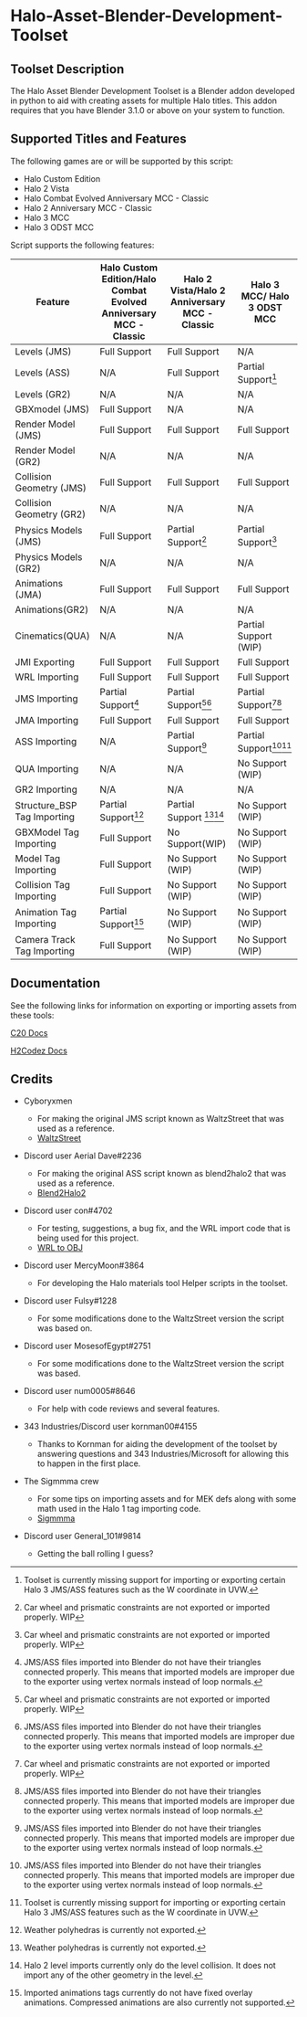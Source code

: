 # Halo-Asset-Blender-Development-Toolset

## Toolset Description
The Halo Asset Blender Development Toolset is a Blender addon developed in python to aid with creating assets for multiple Halo titles. This addon requires that you have Blender 3.1.0 or above on your system to function.

## Supported Titles and Features
The following games are or will be supported by this script:

 * Halo Custom Edition
 * Halo 2 Vista
 * Halo Combat Evolved Anniversary MCC - Classic
 * Halo 2 Anniversary MCC - Classic
 * Halo 3 MCC
 * Halo 3 ODST MCC

Script supports the following features:

Feature                     | Halo Custom Edition/Halo Combat Evolved Anniversary MCC - Classic | Halo 2 Vista/Halo 2 Anniversary MCC - Classic  | Halo 3 MCC/ Halo 3 ODST MCC
--------------------------- | ----------------------------------------------------------------- | ---------------------------------------------- | ------------------------------------------
Levels (JMS)                 | Full Support                                                      | Full Support                                   | N/A
Levels (ASS)                 | N/A                                                               | Full Support                                   | Partial Support[^1]  
Levels (GR2)                 | N/A                                                               | N/A                                            | N/A  
GBXmodel (JMS)               | Full Support                                                      | N/A                                            | N/A
Render Model (JMS)           | Full Support                                                      | Full Support                                   | Full Support 
Render Model (GR2)           | N/A                                                               | N/A                                            | N/A  
Collision Geometry (JMS)     | Full Support                                                      | Full Support                                   | Full Support 
Collision Geometry (GR2)     | N/A                                                               | N/A                                            | N/A  
Physics Models (JMS)         | Full Support                                                      | Partial Support[^2]                         | Partial Support[^2]
Physics Models (GR2)         | N/A                                                               | N/A                                            | N/A  
Animations (JMA)             | Full Support                                                      | Full Support                                   | Full Support
Animations(GR2)             | N/A                                                               | N/A                                            | N/A  
Cinematics(QUA)             | N/A                                                               | N/A                                            | Partial Support (WIP)
JMI Exporting               | Full Support                                                      | Full Support                                   | Full Support
WRL Importing               | Full Support                                                      | Full Support                                   | Full Support
JMS Importing               | Partial Support[^3]                                            | Partial Support[^2][^3]                   | Partial Support[^2][^3]
JMA Importing               | Full Support                                                      | Full Support                                   | Full Support
ASS Importing               | N/A                                                               | Partial Support[^3]                         | Partial Support[^3][^1] 
QUA Importing               | N/A                                                               | N/A                                            | No Support (WIP)
GR2 Importing               | N/A                                                               | N/A                                            | N/A
Structure_BSP Tag Importing | Partial Support[^5]                                            | Partial Support [^5][^6]                  | No Support (WIP)
GBXModel Tag Importing      | Full Support                                                      | No Support(WIP)                                | No Support (WIP)
Model Tag Importing         | Full Support                                                      | No Support (WIP)                                | No Support (WIP)
Collision Tag Importing     | Full Support                                                      | No Support (WIP)                                | No Support (WIP)
Animation Tag Importing     | Partial Support[^4]                                           | No Support (WIP)                                | No Support (WIP)
Camera Track Tag Importing  | Full Support                                                      | No Support (WIP)                                | No Support (WIP)


[^1]: Toolset is currently missing support for importing or exporting certain Halo 3 JMS/ASS features such as the W coordinate in UVW.
[^2]: Car wheel and prismatic constraints are not exported or imported properly. WIP
[^3]: JMS/ASS files imported into Blender do not have their triangles connected properly. This means that imported models are improper due to the exporter using vertex normals instead of loop normals.
[^4]: Imported animations tags currently do not have fixed overlay animations. Compressed animations are also currently not supported.
[^5]: Weather polyhedras is currently not exported.
[^6]: Halo 2 level imports currently only do the level collision. It does not import any of the other geometry in the level.
 
## Documentation
See the following links for information on exporting or importing assets from these tools:

[C20 Docs](https://c20.reclaimers.net/)

[H2Codez Docs](https://num0005.github.io/h2codez_docs/w/home.html)

## Credits

 * Cyboryxmen
   * For making the original JMS script known as WaltzStreet that was used as a reference.
   * [WaltzStreet](http://forum.halomaps.org/index.cfm?page=topic&topicID=42486)

 * Discord user Aerial Dave#2236
   * For making the original ASS script known as blend2halo2 that was used as a reference.
   * [Blend2Halo2](http://forum.halomaps.org/index.cfm?page=topic&topicID=48139)

 * Discord user con#4702
   * For testing, suggestions, a bug fix, and the WRL import code that is being used for this project.
   * [WRL to OBJ](https://github.com/csauve/mek/blob/wrl-to-obj-colors/tools_misc/wrl_to_obj.py)

 * Discord user MercyMoon#3864
   * For developing the Halo materials tool Helper scripts in the toolset.

 * Discord user Fulsy#1228
   * For some modifications done to the WaltzStreet version the script was based on.

 * Discord user MosesofEgypt#2751
   * For some modifications done to the WaltzStreet version the script was based.

 * Discord user num0005#8646
   * For help with code reviews and several features.

 * 343 Industries/Discord user kornman00#4155
   * Thanks to Kornman for aiding the development of the toolset by answering questions and 343 Industries/Microsoft for allowing this to happen in the first place.

 * The Sigmmma crew
   * For some tips on importing assets and for MEK defs along with some math used in the Halo 1 tag importing code.
   * [Sigmmma](https://github.com/Sigmmma)

 * Discord user General_101#9814
   * Getting the ball rolling I guess?
